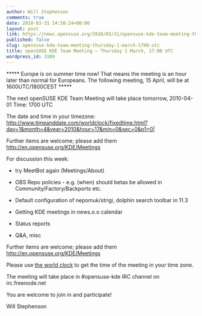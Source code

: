 ```yaml
---
author: Will Stephenson
comments: true
date: 2010-03-31 14:58:24+00:00
layout: post
link: https://news.opensuse.org/2010/03/31/opensuse-kde-team-meeting-thursday-1-march-1700-utc/
published: false
slug: opensuse-kde-team-meeting-thursday-1-march-1700-utc
title: openSUSE KDE Team Meeting – Thursday 1 March, 17:00 UTC
wordpress_id: 3109
---
```


***** Europe is on summer time now!  That means the meeting is an hour later than normal for Europeans. The following meeting, 15 April, will be at 1600UTC/1800CEST *****

The next openSUSE KDE Team Meeting will take place tomorrow, 2010-04-01 Time: 1700 UTC

The date and time in your timezone: http://www.timeanddate.com/worldclock/fixedtime.html?day=1&month=4&year=2010&hour=17&min=0&sec=0&p1=0|

Further items are welcome; please add them http://en.opensuse.org/KDE/Meetings



For discussion this week:



	
  * try MeetBot again (Meetings/About)

	
  * OBS Repo policies - e.g. (when) should betas be allowed in Community/Factory/Backports etc.

	
  * Default configuration of nepomuk/strigi, dolphin search toolbar in 11.3

	
  * Getting KDE meetings in news.o.o calendar

	
  * Status reports

	
  * Q&A, misc


Further items are welcome; please add them http://en.opensuse.org/KDE/Meetings

Please use [the world clock](http://www.timeanddate.com/worldclock/fixedtime.html?day=1&month=4&year=2010&hour=17&min=0&sec=0&p1=0|) to get the time of the meeting in your time zone.

The meeting will take place in #opensuse-kde IRC channel on irc.freenode.net

You are welcome to join in and participate!

Will Stephenson
